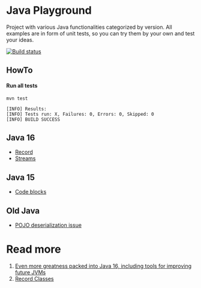 # Java Playground
Project with various Java functionalities categorized by version. 
All examples are in form of unit tests, so you can try them by your own and test your ideas. 

[![Build status](https://github.com/hubertwo/java-playground/actions/workflows/maven.yml/badge.svg)](https://github.com/HubertWo/java-playground/actions)

## HowTo
#### Run all tests 
```shell 
mvn test
```
```shell
[INFO] Results:
[INFO] Tests run: X, Failures: 0, Errors: 0, Skipped: 0
[INFO] BUILD SUCCESS
```

## Java 16 
 - [Record](src/test/java/com/github/hubertwo/playground/java16/record/VehicleTest.java)
 - [Streams](src/test/java/com/github/hubertwo/playground/java16/streams/StreamTest.java)
## Java 15
- [Code blocks](src/test/java/com/github/hubertwo/playground/java15/string/StringTest.java)
## Old Java
- [POJO deserialization issue](src/test/java/com/github/hubertwo/playground/javaold/serialization/SerializationTest.java)

# Read more
1. [Even more greatness packed into Java 16, including tools for improving future JVMs](https://blogs.oracle.com/javamagazine/java-champion-more-favorite-java16-features)
2. [Record Classes](https://docs.oracle.com/en/java/javase/16/language/records.html)